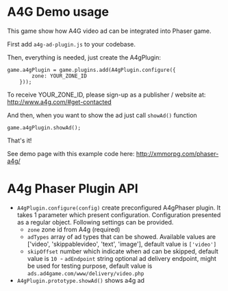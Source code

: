 A4G Demo usage
================

This game show how A4G video ad can be integrated into Phaser game.

First add `a4g-ad-plugin.js` to your codebase.

Then, everything is needed, just create the A4gPlugin:

```
game.a4gPlugin = game.plugins.add(A4gPlugin.configure({
        zone: YOUR_ZONE_ID
    }));
```
To receive YOUR_ZONE_ID, please sign-up as a publisher / website at: http://www.a4g.com/#get-contacted

And then, when you want to show the ad just call `showAd()` function
```
game.a4gPlugin.showAd();
```
That's it!

See demo page with this example code here: http://xmmorpg.com/phaser-a4g/

A4g Phaser Plugin API
=====================

- `A4gPlugin.configure(config)` create preconfigured A4gPhaser plugin. It takes 1 parameter which present configuration.
Configuration presented as a regular object. Following settings can be provided.
  - `zone` zone id from A4g (required)
  - `adTypes` array of ad types that can be showed. Available values are ['video', 'skippablevideo', 'text', 'image'], default value is `['video']`
  - `skipOffset` number which indicate when ad can be skipped, default value is `10`
  - `adEndpoint` string optional ad delivery endpoint, might be used for testing purpose, default value is `ads.ad4game.com/www/delivery/video.php` 
- `A4gPlugin.prototype.showAd()` shows a4g ad
